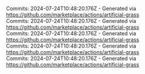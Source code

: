 Commits: 2024-07-24T10:48:20.176Z - Generated via https://github.com/marketplace/actions/artificial-grass
<br>
Commits: 2024-07-24T10:48:20.176Z - Generated via https://github.com/marketplace/actions/artificial-grass
<br>
Commits: 2024-07-24T10:48:20.176Z - Generated via https://github.com/marketplace/actions/artificial-grass
<br>
Commits: 2024-07-24T10:48:20.176Z - Generated via https://github.com/marketplace/actions/artificial-grass
<br>
Commits: 2024-07-24T10:48:20.176Z - Generated via https://github.com/marketplace/actions/artificial-grass
<br>
